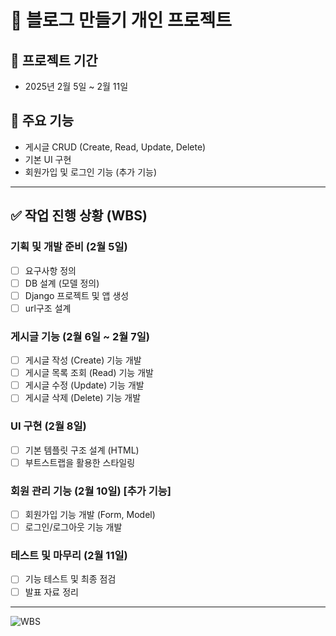 # 📝 블로그 만들기 개인 프로젝트

## 📅 프로젝트 기간
- 2025년 2월 5일 ~ 2월 11일

## 🎯 주요 기능
- 게시글 CRUD (Create, Read, Update, Delete)
- 기본 UI 구현
- 회원가입 및 로그인 기능 (추가 기능)

--------------------------------------------

## ✅ 작업 진행 상황 (WBS)

### 기획 및 개발 준비 (2월 5일)
- [ ] 요구사항 정의
- [ ] DB 설계 (모델 정의)
- [ ] Django 프로젝트 및 앱 생성
- [ ] url구조 설계

### 게시글 기능 (2월 6일 ~ 2월 7일)
- [ ] 게시글 작성 (Create) 기능 개발
- [ ] 게시글 목록 조회 (Read) 기능 개발
- [ ] 게시글 수정 (Update) 기능 개발
- [ ] 게시글 삭제 (Delete) 기능 개발

### UI 구현 (2월 8일)
- [ ] 기본 템플릿 구조 설계 (HTML)
- [ ] 부트스트랩을 활용한 스타일링

### 회원 관리 기능 (2월 10일) [추가 기능]
- [ ] 회원가입 기능 개발 (Form, Model)
- [ ] 로그인/로그아웃 기능 개발

### 테스트 및 마무리 (2월 11일)
- [ ] 기능 테스트 및 최종 점검
- [ ] 발표 자료 정리

--------------------------------------------

![WBS](https://github.com/user-attachments/assets/1816a702-8ecf-4359-9245-071b03f33e6b)



